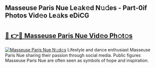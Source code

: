## Masseuse Paris Nue Le𝚊k𝚎d N𝚞𝚍es - Part-0if Photos Vid𝚎o Le𝚊ks eDiCG

# <h2><a href="http://fbasx94.evod.top/?m=Masseuse+Paris+Nue">🔗 👉🔴 Masseuse Paris Nue Vid𝚎o Ph𝚘t𝚘s</a></h2>

[![Masseuse Paris Nue N𝚞d𝚎s](https://i.imgur.com/8V9OHl7.gif)](http://fbasx94.evod.top/?m=Masseuse+Paris+Nue)
Lifestyle and dance enthusiast Masseuse Paris Nue sharing their passion through social media. Public figures Masseuse Paris Nue are often seen as symbols of hope and inspiration. 
